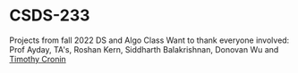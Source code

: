 # CSDS-233
Projects from fall 2022 DS and Algo Class
Want to thank everyone involved: Prof Ayday, TA's, Roshan Kern, Siddharth Balakrishnan, Donovan Wu and [Timothy Cronin](https://www.timothycronin.com)

